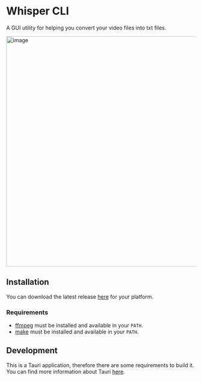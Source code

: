 # Whisper CLI

A GUI utility for helping you convert your video files into txt files.

<img width="612" alt="image" src="https://github.com/yldio/whisper-ui/assets/19473034/8e346c5c-86b7-4a27-ad99-b1fa80d114ae"/>

## Installation

You can download the latest release [here](https://github.com/yldio/whisper-cli/releases/latest) for your platform.

### Requirements

- [ffmpeg](https://ffmpeg.org/) must be installed and available in your `PATH`.
- [make](https://www.gnu.org/software/make/) must be installed and available in your `PATH`.

## Development

This is a Tauri application, therefore there are some requirements to build it. You can find more information about Tauri [here](https://tauri.studio/en/docs/getting-started/intro).
